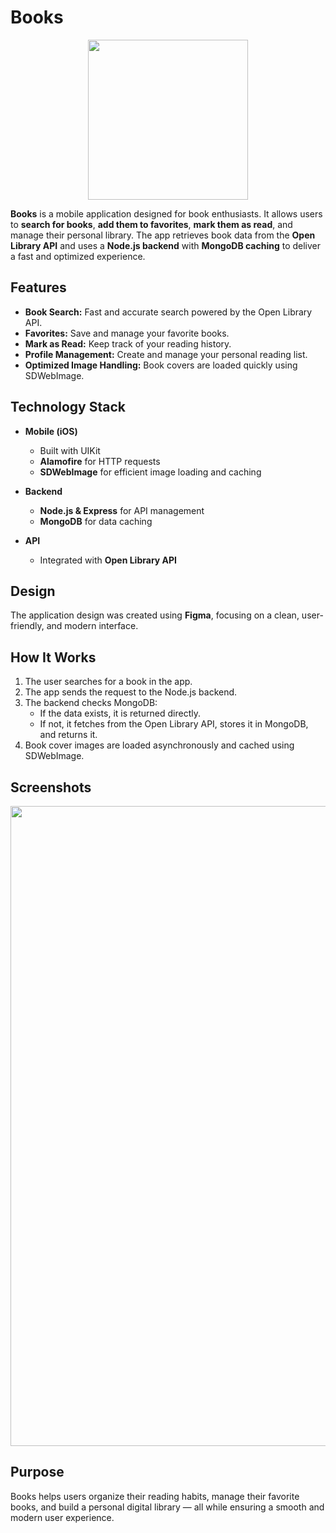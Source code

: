 # Books

<p align="center">
  <img width="256" height="256" src="https://github.com/user-attachments/assets/cb7bc836-773a-4a68-9a44-0916186f6c8e" />

</p>

**Books** is a mobile application designed for book enthusiasts. It allows users to **search for books**, **add them to favorites**, **mark them as read**, and manage their personal library. The app retrieves book data from the **Open Library API** and uses a **Node.js backend** with **MongoDB caching** to deliver a fast and optimized experience.

## Features

- **Book Search:** Fast and accurate search powered by the Open Library API.  
- **Favorites:** Save and manage your favorite books.  
- **Mark as Read:** Keep track of your reading history.  
- **Profile Management:** Create and manage your personal reading list.  
- **Optimized Image Handling:** Book covers are loaded quickly using SDWebImage.  

## Technology Stack

- **Mobile (iOS)**  
  - Built with UIKit  
  - **Alamofire** for HTTP requests  
  - **SDWebImage** for efficient image loading and caching  

- **Backend**  
  - **Node.js & Express** for API management  
  - **MongoDB** for data caching  

- **API**  
  - Integrated with **Open Library API**  

## Design

The application design was created using **Figma**, focusing on a clean, user-friendly, and modern interface.

## How It Works

1. The user searches for a book in the app.  
2. The app sends the request to the Node.js backend.  
3. The backend checks MongoDB:  
   - If the data exists, it is returned directly.  
   - If not, it fetches from the Open Library API, stores it in MongoDB, and returns it.  
4. Book cover images are loaded asynchronously and cached using SDWebImage.  

## Screenshots

<p align="center">
<img width="1024" height="1024" src="https://github.com/user-attachments/assets/3de9d17f-292e-4c29-83cc-7c6a0788edde" />
</p>

## Purpose

Books helps users organize their reading habits, manage their favorite books, and build a personal digital library — all while ensuring a smooth and modern user experience.
